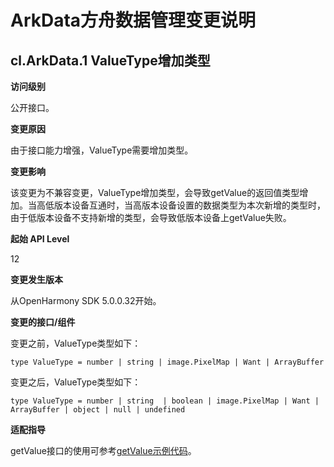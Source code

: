 # ArkData方舟数据管理变更说明

## cl.ArkData.1 ValueType增加类型

**访问级别**

公开接口。

**变更原因**

由于接口能力增强，ValueType需要增加类型。

**变更影响**

该变更为不兼容变更，ValueType增加类型，会导致getValue的返回值类型增加。当高低版本设备互通时，当高版本设备设置的数据类型为本次新增的类型时，由于低版本设备不支持新增的类型，会导致低版本设备上getValue失败。

**起始 API Level**

12

**变更发生版本**

从OpenHarmony SDK 5.0.0.32开始。

**变更的接口/组件**

变更之前，ValueType类型如下：
```
type ValueType = number | string | image.PixelMap | Want | ArrayBuffer
```

变更之后，ValueType类型如下：
```
type ValueType = number | string  | boolean | image.PixelMap | Want | ArrayBuffer | object | null | undefined
```

**适配指导**

getValue接口的使用可参考[getValue示例代码](../../../application-dev/reference/apis-arkdata/js-apis-data-unifiedDataChannel.md#getvalue12)。
